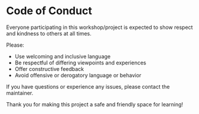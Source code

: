 # Code of Conduct

Everyone participating in this workshop/project is expected to show respect and kindness to others at all times.

Please:
- Use welcoming and inclusive language
- Be respectful of differing viewpoints and experiences
- Offer constructive feedback
- Avoid offensive or derogatory language or behavior

If you have questions or experience any issues, please contact the maintainer.

Thank you for making this project a safe and friendly space for learning!
